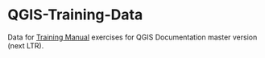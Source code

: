 # QGIS-Training-Data
Data for [Training Manual](https://docs.qgis.org/testing/en/docs/training_manual/index.html) exercises for QGIS Documentation master version (next LTR).
